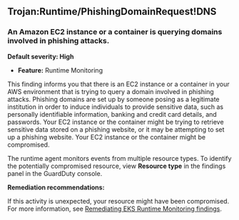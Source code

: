 Trojan:Runtime/PhishingDomainRequest!DNS
----------------------------------------


### An Amazon EC2 instance or a container is querying domains involved in phishing attacks.


**Default severity: High**


 * **Feature:** Runtime Monitoring

This finding informs you that there is an EC2 instance or a container in your AWS environment that is trying to query a domain involved in phishing attacks. Phishing domains are set up by someone posing as a legitimate institution in order to induce individuals to provide sensitive data, such as personally identifiable information, banking and credit card details, and passwords. Your EC2 instance or the container might be trying to retrieve sensitive data stored on a phishing website, or it may be attempting to set up a phishing website. Your EC2 instance or the container might be compromised.


The runtime agent monitors events from multiple resource types. To identify the potentially compromised resource, view **Resource type** in the findings panel in the GuardDuty console.


**Remediation recommendations:**


If this activity is unexpected, your resource might have been compromised. For more information, see [Remediating EKS Runtime Monitoring findings](https://docs.aws.amazon.com/guardduty/latest/ug/guardduty-remediate-eks-runtime-monitoring.html).

